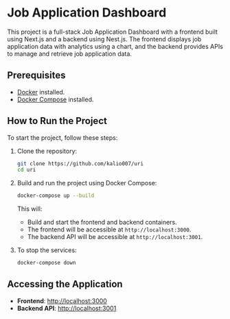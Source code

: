 # Job Application Dashboard

This project is a full-stack Job Application Dashboard with a frontend built using Next.js and a backend using Nest.js. The frontend displays job application data with analytics using a chart, and the backend provides APIs to manage and retrieve job application data.

## Prerequisites

- [Docker](https://docs.docker.com/get-docker/) installed.
- [Docker Compose](https://docs.docker.com/compose/install/) installed.

## How to Run the Project

To start the project, follow these steps:

1. Clone the repository:

   ```bash
   git clone https://github.com/kalio007/uri
   cd uri
   ```

2. Build and run the project using Docker Compose:

   ```bash
   docker-compose up --build
   ```

   This will:

   - Build and start the frontend and backend containers.
   - The frontend will be accessible at `http://localhost:3000`.
   - The backend API will be accessible at `http://localhost:3001`.

3. To stop the services:

   ```bash
   docker-compose down
   ```

## Accessing the Application

- **Frontend**: [http://localhost:3000](http://localhost:3000)
- **Backend API**: [http://localhost:3001](http://localhost:3001)
